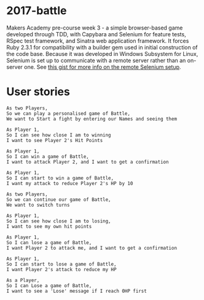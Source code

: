# 2017-battle
Makers Academy pre-course week 3 - a simple browser-based game developed through TDD, with Capybara and Selenium for feature tests, RSpec test framework, and Sinatra web application framework. It forces Ruby 2.3.1 for compatibility with a builder gem used in initial construction of the code base. Because it was developed in Windows Subsystem for Linux, Selenium is set up to communicate with a remote server rather than an on-server one. See [this gist for more info on the remote Selenium setup](https://gist.github.com/DanielJohnston/5cea26ae0861ce1520695cff3c2c3315).

# User stories
```
As two Players,
So we can play a personalised game of Battle,
We want to Start a fight by entering our Names and seeing them

As Player 1,
So I can see how close I am to winning
I want to see Player 2's Hit Points

As Player 1,
So I can win a game of Battle,
I want to attack Player 2, and I want to get a confirmation

As Player 1,
So I can start to win a game of Battle,
I want my attack to reduce Player 2's HP by 10

As two Players,
So we can continue our game of Battle,
We want to switch turns

As Player 1,
So I can see how close I am to losing,
I want to see my own hit points

As Player 1,
So I can lose a game of Battle,
I want Player 2 to attack me, and I want to get a confirmation

As Player 1,
So I can start to lose a game of Battle,
I want Player 2's attack to reduce my HP

As a Player,
So I can Lose a game of Battle,
I want to see a 'Lose' message if I reach 0HP first
```
